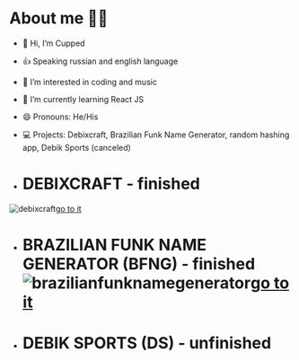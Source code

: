 # About me 🙍‍♂️

- 👋 Hi, I’m Cupped
- 👍 Speaking russian and english language
- 👀 I’m interested in coding and music
- 🌱 I’m currently learning React JS
- 😄 Pronouns: He/His
- 💻 Projects: Debixcraft, Brazilian Funk Name Generator, random hashing app, Debik Sports (canceled)

- # DEBIXCRAFT - finished
 ![debixcraft](https://github.com/wcupped/wcupped/assets/134646828/07ae8552-0f0f-4471-88f4-711ba0e9d409)[go to it](https://github.com/wcupped/debixcraft)


- # BRAZILIAN FUNK NAME GENERATOR (BFNG) - finished ![brazilianfunknamegenerator](https://github.com/wcupped/wcupped/assets/134646828/361830ef-378e-412b-8a7c-837ce8bb0765)[go to it](https://github.com/wcupped/brazilianfunknamegenerator)


- # DEBIK SPORTS (DS) - unfinished
